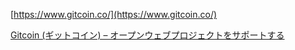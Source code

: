 
[https://www.gitcoin.co/](https://www.gitcoin.co/)

[Gitcoin (ギットコイン) – オープンウェブプロジェクトをサポートする](https://gaiax-blockchain.com/gitcoin)
